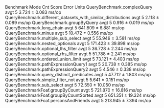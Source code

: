 Benchmark                                                     Mode  Cnt    Score    Error  Units
QueryBenchmark.complexQuery                                   avgt    5    3.724 ±  0.083  ms/op
QueryBenchmark.different_datasets_with_similar_distributions  avgt    5    2.118 ±  0.089  ms/op
QueryBenchmark.groupByQuery                                   avgt    5    0.916 ±  0.019  ms/op
QueryBenchmark.long_chain                                     avgt    5  641.809 ±  6.881  ms/op
      QueryBenchmark.minus                                          avgt    5   10.472 ±  0.556  ms/op
QueryBenchmark.multiple_sub_select                            avgt    5   55.949 ±  3.581  ms/op
QueryBenchmark.nested_optionals                               avgt    5  171.423 ± 39.898  ms/op
QueryBenchmark.optional_lhs_filter                            avgt    5   36.728 ±  2.244  ms/op
QueryBenchmark.optional_rhs_filter                            avgt    5   51.788 ±  2.241  ms/op
QueryBenchmark.ordered_union_limit                            avgt    5   73.121 ±  4.403  ms/op
QueryBenchmark.pathExpressionQuery1                           avgt    5   20.738 ±  0.385  ms/op
QueryBenchmark.pathExpressionQuery2                           avgt    5    4.546 ±  0.338  ms/op
QueryBenchmark.query_distinct_predicates                      avgt    5   47.712 ±  1.803  ms/op
QueryBenchmark.simple_filter_not                              avgt    5    5.641 ±  0.151  ms/op
QueryBenchmark.sub_select                                     avgt    5   72.550 ± 10.050  ms/op
QueryBenchmarkFoaf.groupByCount                               avgt    5  721.870 ± 16.816  ms/op
QueryBenchmarkFoaf.groupByCountSorted                         avgt    5  651.351 ± 19.324  ms/op
QueryBenchmarkFoaf.personsAndFriends                          avgt    5  213.945 ±  7.394  ms/op
